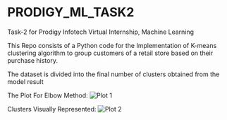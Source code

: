 # PRODIGY_ML_TASK2

Task-2 for Prodigy Infotech Virtual Internship, Machine Learning

This Repo consists of a Python code for the Implementation of K-means clustering algorithm to group customers of a retail store based on their purchase history.

The dataset is divided into the final number of clusters obtained from the model result

The Plot For Elbow Method:
![Plot 1](https://github.com/Vignesh010101/PRODIGY_ML_TASK2/assets/68474341/fff081ae-5953-47af-a161-4c506c1b19f3)

Clusters Visually Represented:
![Plot 2](https://github.com/Vignesh010101/PRODIGY_ML_TASK2/assets/68474341/54f64189-effd-4603-8cfe-98aa69b9ec97)

